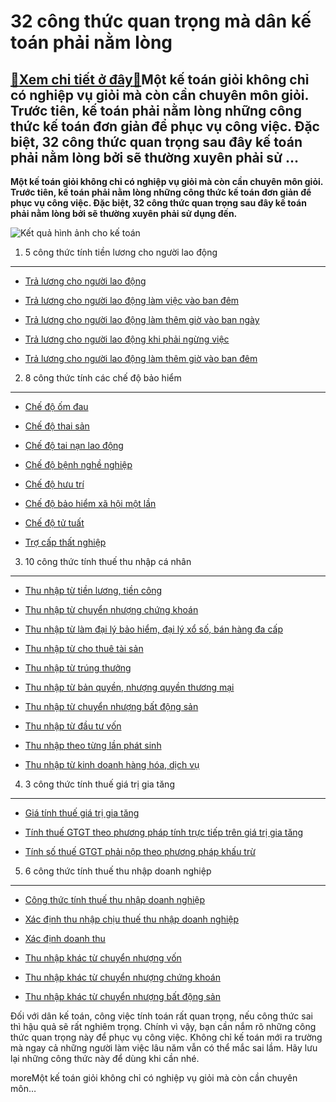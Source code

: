 32 công thức quan trọng mà dân kế toán phải nằm lòng
====================================================

[:gift:Xem chi tiết ở đây:gift:](https://hddtvn.com/32-cong-thuc-quan-trong-ma-dan-ke-toan-phai-nam-long/)Một kế toán giỏi không chỉ có nghiệp vụ giỏi mà còn cần chuyên môn giỏi. Trước tiên, kế toán phải nằm lòng những công thức kế toán đơn giản để phục vụ công việc. Đặc biệt, 32 công thức quan trọng sau đây kế toán phải nằm lòng bởi sẽ thường xuyên phải sử …
---------------------------------------------------------------------------------------------------------------------------------------------------------------------------------------------------------------------------------------------------------------

**Một kế toán giỏi không chỉ có nghiệp vụ giỏi mà còn cần chuyên môn giỏi. Trước tiên, kế toán phải nằm lòng những công thức kế toán đơn giản để phục vụ công việc. Đặc biệt, 32 công thức quan trọng sau đây kế toán phải nằm lòng bởi sẽ thường xuyên phải sử dụng đến.**


![Kết quả hình ảnh cho kế toán](https://hddtvn.com/wp-content/uploads/2021/01/accc-1.jpg)


1. 5 công thức tính tiền lương cho người lao động
-------------------------------------------------




* [Trả lương cho người lao động](https://khoinghiep.thuvienphapluat.vn/tra-luong-cho-nguoi-lao-dong-trong-cong-ty-co-phan/3923.html)

* [Trả lương cho người lao động làm việc vào ban đêm](https://khoinghiep.thuvienphapluat.vn/tra-luong-cho-nguoi-lao-dong-lam-viec-vao-ban-dem-trong-cong-ty-co-phan/3924.html)

* [Trả lương cho người lao động làm thêm giờ vào ban ngày](https://khoinghiep.thuvienphapluat.vn/tra-luong-cho-nguoi-lao-dong-lam-them-gio-vao-ban-ngay-trong-cong-ty-co-phan/3925.html)

* [Trả lương cho người lao động khi phải ngừng việc](https://khoinghiep.thuvienphapluat.vn/tra-luong-cho-nguoi-lao-dong-khi-phai-ngung-viec-trong-cong-ty-co-phan/3926.html)

* [Trả lương cho người lao động làm thêm giờ vào ban đêm](https://khoinghiep.thuvienphapluat.vn/tra-luong-cho-nguoi-lao-dong-lam-them-gio-vao-ban-dem-trong-cong-ty-co-phan/3927.html)



2. 8 công thức tính các chế độ bảo hiểm
---------------------------------------





* [Chế độ ốm đau](https://khoinghiep.thuvienphapluat.vn/ho-so-giai-quyet-che-do-om-dau-trong-cong-ty-co-phan/124.html)

* [Chế độ thai sản](https://khoinghiep.thuvienphapluat.vn/ho-so-giai-quyet-che-do-thai-san-trong-cong-ty-co-phan/125.html)

* [Chế độ tai nạn lao động](https://khoinghiep.thuvienphapluat.vn/ho-so-giai-quyet-che-do-tai-nan-lao-dong-trong-cong-ty-co-phan/127.html)

* [Chế độ bệnh nghề nghiệp](https://khoinghiep.thuvienphapluat.vn/ho-so-giai-quyet-che-do-benh-nghe-nghiep-trong-cong-ty-co-phan/128.html)

* [Chế độ hưu trí](https://khoinghiep.thuvienphapluat.vn/ho-so-giai-quyet-huong-luong-huu-trong-cong-ty-co-phan/130.html)

* [Chế độ bảo hiểm xã hội một lần](https://khoinghiep.thuvienphapluat.vn/ho-so-giai-quyet-che-do-bao-hiem-xa-hoi-mot-lan-trong-cong-ty-co-phan/131.html)

* [Chế độ tử tuất](https://khoinghiep.thuvienphapluat.vn/ho-so-giai-quyet-che-do-tu-tuat-trong-cong-ty-co-phan/132.html)

* [Trợ cấp thất nghiệp](https://khoinghiep.thuvienphapluat.vn/ho-so-huong-tro-cap-that-nghiep-trong-cong-ty-co-phan/5192.html)



3. 10 công thức tính thuế thu nhập cá nhân
------------------------------------------




* [Thu nhập từ tiền lương, tiền công](https://khoinghiep.thuvienphapluat.vn/cong-thuc-tinh-thue-thu-nhap-ca-nhan-tu-tien-luong-tien-cong-trong-cong-ty-co-phan/2103.html)

* [Thu nhập từ chuyển nhượng chứng khoán](https://khoinghiep.thuvienphapluat.vn/cong-thuc-tinh-thue-thu-nhap-ca-nhan-tu-chuyen-nhuong-chung-khoan-trong-cong-ty-co-phan/2108.html)

* [Thu nhập từ làm đại lý bảo hiểm, đại lý xổ số, bán hàng đa cấp](https://khoinghiep.thuvienphapluat.vn/cong-thuc-tinh-thue-thu-nhap-ca-nhan-tu-lam-dai-ly-bao-hiem-dai-ly-xo-so-ban-hang-da-cap-trong-cong-ty-co-phan/2111.html)

* [Thu nhập từ cho thuê tài sản](https://khoinghiep.thuvienphapluat.vn/cong-thuc-tinh-thue-thu-nhap-ca-nhan-tu-cho-thue-tai-san-trong-cong-ty-co-phan/2112.html)

* [Thu nhập từ trúng thưởng](https://khoinghiep.thuvienphapluat.vn/cong-thuc-tinh-thue-thu-nhap-ca-nhan-tu-trung-thuong-trong-cong-ty-co-phan/2113.html)

* [Thu nhập từ bản quyền, nhượng quyền thương mại](https://khoinghiep.thuvienphapluat.vn/cong-thuc-tinh-thue-thu-nhap-ca-nhan-tu-ban-quyen-nhuong-quyen-thuong-mai-trong-cong-ty-co-phan/2114.html)

* [Thu nhập từ chuyển nhượng bất động sản](https://khoinghiep.thuvienphapluat.vn/cong-thuc-tinh-thue-thu-nhap-ca-nhan-tu-chuyen-nhuong-bat-dong-san-trong-cong-ty-co-phan/2110.html)

* [Thu nhập từ đầu tư vốn](https://khoinghiep.thuvienphapluat.vn/cong-thuc-tinh-thue-thu-nhap-ca-nhan-tu-dau-tu-von-trong-cong-ty-co-phan/2109.html)

* [Thu nhập theo từng lần phát sinh](https://khoinghiep.thuvienphapluat.vn/phuong-phap-tinh-thue-theo-tung-lan-phat-sinh-trong-ho-kinh-doanh/4461.html)

* [Thu nhập từ kinh doanh hàng hóa, dịch vụ](https://khoinghiep.thuvienphapluat.vn/cach-tinh-thue-khoan-trong-ho-kinh-doanh/4460.html)



4. 3 công thức tính thuế giá trị gia tăng
-----------------------------------------




* [Giá tính thuế giá trị gia tăng](https://khoinghiep.thuvienphapluat.vn/gia-tinh-thue-gia-tri-gia-tang-trong-cong-ty-co-phan/2133.html)

* [Tính thuế GTGT theo phương pháp tính trực tiếp trên giá trị gia tăng](https://khoinghiep.thuvienphapluat.vn/phuong-phap-tinh-truc-tiep-trong-cong-ty-co-phan/2134.html)

* [Tính số thuế GTGT phải nộp theo phương pháp khấu trừ](https://khoinghiep.thuvienphapluat.vn/phuong-phap-khau-tru-thue-trong-cong-ty-co-phan/2136.html)



5. 6 công thức tính thuế thu nhập doanh nghiệp
----------------------------------------------




* [Công thức tính thuế thu nhập doanh nghiệp](https://khoinghiep.thuvienphapluat.vn/cong-thuc-tinh-thue-thu-nhap-doanh-nghiep-trong-cong-ty-co-phan/2072.html)

* [Xác định thu nhập chịu thuế thu nhập doanh nghiệp](https://khoinghiep.thuvienphapluat.vn/xac-dinh-thu-nhap-chiu-thue-thu-nhap-doanh-nghiep-trong-cong-ty-co-phan/2077.html)

* [Xác định doanh thu](https://khoinghiep.thuvienphapluat.vn/xac-dinh-doanh-thu-trong-cong-ty-co-phan/2078.html)

* [Thu nhập khác từ chuyển nhượng vốn](https://khoinghiep.thuvienphapluat.vn/thu-nhap-khac-tu-chuyen-nhuong-von-trong-cong-ty-co-phan/2081.html)

* [Thu nhập khác từ chuyển nhượng chứng khoán](https://khoinghiep.thuvienphapluat.vn/thu-nhap-khac-tu-chuyen-nhuong-chung-khoan-trong-cong-ty-co-phan/2082.html)

* [Thu nhập khác từ chuyển nhượng bất động sản](https://khoinghiep.thuvienphapluat.vn/thu-nhap-khac-tu-chuyen-nhuong-bat-dong-san-trong-cong-ty-co-phan/2083.html)



Đối với dân kế toán, công việc tính toán rất quan trọng, nếu công thức sai thì hậu quả sẽ rất nghiêm trọng. Chính vì vậy, bạn cần nắm rõ những công thức quan trọng này để phục vụ công việc. Không chỉ kế toán mới ra trường mà ngay cả những người làm việc lâu năm vẫn có thể mắc sai lầm. Hãy lưu lại những công thức này để dùng khi cần nhé.




moreMột kế toán giỏi không chỉ có nghiệp vụ giỏi mà còn cần chuyên môn…

